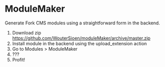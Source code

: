 # ModuleMaker

Generate Fork CMS modules using a straightforward form in the backend.

1. Download zip <https://github.com/WouterSioen/moduleMaker/archive/master.zip>
2. Install module in the backend using the upload_extension action
3. Go to Modules > ModuleMaker
4. ???
5. Profit!
